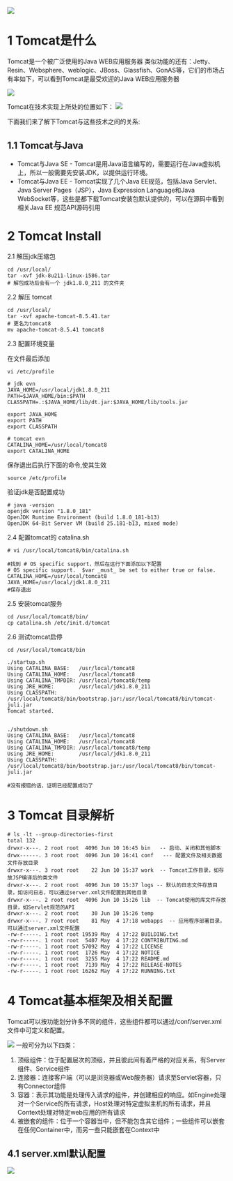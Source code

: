 ![](http://ww1.sinaimg.cn/large/006tNc79gy1g3w44tk61tj30xc0m8mzf.jpg)

# 1 Tomcat是什么
Tomcat是一个被广泛使用的Java WEB应用服务器
类似功能的还有：Jetty、Resin、Websphere、weblogic、JBoss、Glassfish、GonAS等，它们的市场占有率如下，可以看到Tomcat是最受欢迎的Java WEB应用服务器

![](http://ww2.sinaimg.cn/large/006tNc79gy1g3w46oh62jj30w80ii3zx.jpg)

 Tomcat在技术实现上所处的位置如下：
 ![](http://ww4.sinaimg.cn/large/006tNc79gy1g3w47rruc5j30fe05hjrv.jpg)

下面我们来了解下Tomcat与这些技术之间的关系:

## 1.1 Tomcat与Java
* Tomcat与Java SE - Tomcat是用Java语言编写的，需要运行在Java虚拟机上，所以一般需要先安装JDK，以提供运行环境。
* Tomcat与Java EE - Tomcat实现了几个Java EE规范，包括Java Servlet、Java Server Pages（JSP），Java Expression Language和Java WebSocket等，这些是都下载Tomcat安装包默认提供的，可以在源码中看到相关Java EE 规范API源码引用

# 2 Tomcat Install
2.1 解压jdk压缩包

```
cd /usr/local/
tar -xvf jdk-8u211-linux-i586.tar
# 解包成功后会有一个 jdk1.8.0_211 的文件夹
```

2.2 解压 tomcat
```
cd /usr/local/
tar -xvf apache-tomcat-8.5.41.tar
# 更名为tomcat8
mv apache-tomcat-8.5.41 tomcat8
```

2.3 配置环境变量

在文件最后添加
```
vi /etc/profile

# jdk evn
JAVA_HOME=/usr/local/jdk1.8.0_211
PATH=$JAVA_HOME/bin:$PATH
CLASSPATH=.:$JAVA_HOME/lib/dt.jar:$JAVA_HOME/lib/tools.jar

export JAVA_HOME
export PATH
export CLASSPATH

# tomcat evn
CATALINA_HOME=/usr/local/tomcat8
export CATALINA_HOME
```

保存退出后执行下面的命令,使其生效

``` 
source /etc/profile
```

验证jdk是否配置成功

```
# java -version
openjdk version "1.8.0_181"
OpenJDK Runtime Environment (build 1.8.0_181-b13)
OpenJDK 64-Bit Server VM (build 25.181-b13, mixed mode)
```

2.4 配置tomcat的 catalina.sh

```
# vi /usr/local/tomcat8/bin/catalina.sh

#找到 # OS specific support，然后在这行下面添加以下配置
# OS specific support.  $var _must_ be set to either true or false.
CATALINA_HOME=/usr/local/tomcat8
JAVA_HOME=/usr/local/jdk1.8.0_211
#保存退出
```

2.5 安装tomcat服务

```
cd /usr/local/tomcat8/bin/
cp catalina.sh /etc/init.d/tomcat
```

2.6 测试tomcat启停

```
cd /usr/local/tomcat8/bin

./startup.sh
Using CATALINA_BASE:   /usr/local/tomcat8
Using CATALINA_HOME:   /usr/local/tomcat8
Using CATALINA_TMPDIR: /usr/local/tomcat8/temp
Using JRE_HOME:        /usr/local/jdk1.8.0_211
Using CLASSPATH:       /usr/local/tomcat8/bin/bootstrap.jar:/usr/local/tomcat8/bin/tomcat-juli.jar
Tomcat started.


./shutdown.sh
Using CATALINA_BASE:   /usr/local/tomcat8
Using CATALINA_HOME:   /usr/local/tomcat8
Using CATALINA_TMPDIR: /usr/local/tomcat8/temp
Using JRE_HOME:        /usr/local/jdk1.8.0_211
Using CLASSPATH:       /usr/local/tomcat8/bin/bootstrap.jar:/usr/local/tomcat8/bin/tomcat-juli.jar

#没有报错的话，证明已经配置成功了
```

# 3 Tomcat 目录解析

```
# ls -lt --group-directories-first
total 132
drwxr-x---. 2 root root  4096 Jun 10 16:45 bin   -- 启动、关闭和其他脚本
drwx------. 3 root root  4096 Jun 10 16:41 conf   --- 配置文件及相关数据文件存放目录   
drwxr-x---. 3 root root    22 Jun 10 15:37 work  -- Tomcat工作目录，如存放JSP编译后的类文件
drwxr-x---. 2 root root  4096 Jun 10 15:37 logs -- 默认的日志文件存放目录，如访问日志，可以通过server.xml文件配置到其他目录
drwxr-x---. 2 root root  4096 Jun 10 15:26 lib  -- Tomcat使用的库文件存放目录，如Servlet规范的API
drwxr-x---. 2 root root    30 Jun 10 15:26 temp
drwxr-x---. 7 root root    81 May  4 17:18 webapps  -- 应用程序部署目录，可以通过server.xml文件配置
-rw-r-----. 1 root root 19539 May  4 17:22 BUILDING.txt
-rw-r-----. 1 root root  5407 May  4 17:22 CONTRIBUTING.md
-rw-r-----. 1 root root 57092 May  4 17:22 LICENSE
-rw-r-----. 1 root root  1726 May  4 17:22 NOTICE
-rw-r-----. 1 root root  3255 May  4 17:22 README.md
-rw-r-----. 1 root root  7139 May  4 17:22 RELEASE-NOTES
-rw-r-----. 1 root root 16262 May  4 17:22 RUNNING.txt
```


# 4 Tomcat基本框架及相关配置

Tomcat可以按功能划分许多不同的组件，这些组件都可以通过/conf/server.xml文件中可定义和配置。

![](http://ww3.sinaimg.cn/large/006tNc79gy1g3w61zc2khj30cx08sjs7.jpg)
一般可分为以下四类：
1. 顶级组件：位于配置层次的顶级，并且彼此间有着严格的对应关系，有Server组件、Service组件
2. 连接器：连接客户端（可以是浏览器或Web服务器）请求至Servlet容器，只有Connector组件
3. 容器：表示其功能是处理传入请求的组件，并创建相应的响应。如Engine处理对一个Service的所有请求，Host处理对特定虚拟主机的所有请求，并且Context处理对特定web应用的所有请求
4. 被嵌套的组件：位于一个容器当中，但不能包含其它组件；一些组件可以嵌套在任何Container中，而另一些只能嵌套在Context中

## 4.1 server.xml默认配置
![](http://ww3.sinaimg.cn/large/006tNc79gy1g3w68dns1pj30h50c6dii.jpg)


